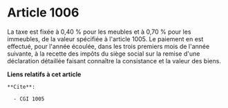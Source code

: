 # Article 1006

La taxe est fixée à 0,40 % pour les meubles et à 0,70 % pour les immeubles, de la valeur spécifiée à l'article 1005. Le
paiement en est effectué, pour l'année écoulée, dans les trois premiers mois de l'année suivante, à la recette des impôts du
siège social sur la remise d'une déclaration détaillée faisant connaître la consistance et la valeur des biens.

**Liens relatifs à cet article**

	**Cite**:

	  - CGI 1005
